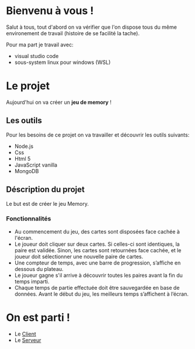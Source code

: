 # Bienvenu à vous !

Salut à tous, tout d'abord on va vérifier que l'on dispose tous du même environement de travail (histoire de se facilité la tache).

Pour ma part je travail avec:

- visual studio code
- sous-system linux pour windows (WSL)


# Le projet

Aujourd'hui on va créer un **jeu de memory** !

## Les outils

Pour les besoins de ce projet on va travailler et découvrir les outils suivants:

- Node.js
- Css
- Html 5
- JavaScript vanilla
- MongoDB

## Déscription du projet

Le but est de créer le jeu Memory.
### Fonctionnalités
- Au commencement du jeu, des cartes sont disposées face cachée à l'écran.
- Le joueur doit cliquer sur deux cartes. Si celles-ci sont identiques, la paire est
validée. Sinon, les cartes sont retournées face cachée, et le joueur doit sélectionner
une nouvelle paire de cartes.
- Une compteur de temps, avec une barre de progression, s’affiche en dessous du
plateau.
- Le joueur gagne s'il arrive à découvrir toutes les paires avant la fin du temps imparti.
- Chaque temps de partie effectuée doit être sauvegardée en base de données.
Avant le début du jeu, les meilleurs temps s’affichent à l’écran.

# On est parti !

- Le [Client](doc/client.md)
- Le [Serveur](doc/server.md)

